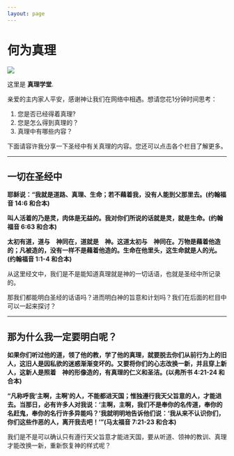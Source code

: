 ```yaml
---
layout: page
---
```


# 何为真理

<img src="guang.jpg" class="floatpic">

这里是 **真理学堂**.<br>

亲爱的主内家人平安，感谢神让我们在网络中相遇。想请您花1分钟时间思考：

1. 您是否已经得着真理?
2. 您是怎么得到真理的？
3. 真理中有哪些内容？<br>

下面请容许我分享一下圣经中有关真理的内容。您还可以点击各个栏目了解更多。

---

## 一切在圣经中

**耶稣说：“我就是道路、真理、生命；若不藉着我，没有人能到父那里去。(约翰福音 14:6 和合本)**

**叫人活着的乃是灵，肉体是无益的。我对你们所说的话就是灵，就是生命。(约翰福音 6:63 和合本)**

**太初有道，道与　神同在，道就是　神。这道太初与　神同在。万物是藉着他造的；凡被造的，没有一样不是藉着他造的。生命在他里头，这生命就是人的光。(约翰福音 1:1-4 和合本)**

从这里经文中，我们是不是能知道真理就是神的一切话语，也就是圣经中所记录的。

那我们都能明白圣经的话语吗？进而明白神的旨意和计划吗？我们在后面的栏目中可以一起来探讨？

---

## 那为什么我一定要明白呢？

**如果你们听过他的道，领了他的教，学了他的真理，就要脱去你们从前行为上的旧人，这旧人是因私欲的迷惑渐渐变坏的。又要将你们的心志改换一新，并且穿上新人，这新人是照着　神的形像造的，有真理的仁义和圣洁。(以弗所书 4:21-24 和合本)**

**“凡称呼我‘主啊，主啊’的人，不能都进天国；惟独遵行我天父旨意的人，才能进去。当那日，必有许多人对我说：‘主啊，主啊，我们不是奉你的名传道，奉你的名赶鬼，奉你的名行许多异能吗？’我就明明地告诉他们说：‘我从来不认识你们，你们这些作恶的人，离开我去吧！’”(马太福音 7:21-23 和合本)**

我们是不是可以确认只有遵行天父旨意才能进天国，要从听道、领神的教训、真理才能改换一新，重新恢复神的样式呢？

<br>



